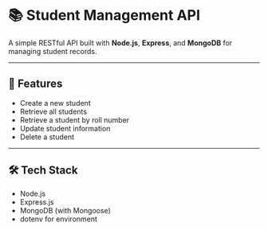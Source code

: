 # 📚 Student Management API

A simple RESTful API built with **Node.js**, **Express**, and **MongoDB** for managing student records.

---

## 🚀 Features

- Create a new student
- Retrieve all students
- Retrieve a student by roll number
- Update student information
- Delete a student

---

## 🛠 Tech Stack

- Node.js
- Express.js
- MongoDB (with Mongoose)
- dotenv for environment
